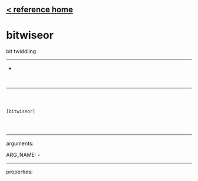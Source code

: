 [< reference home](index.html)
---

# bitwiseor


bit twiddling

---

-
<br>


---


```



[bitwiseor]


            
```

---
arguments:

ARG_NAME: -<br>

---
properties:


